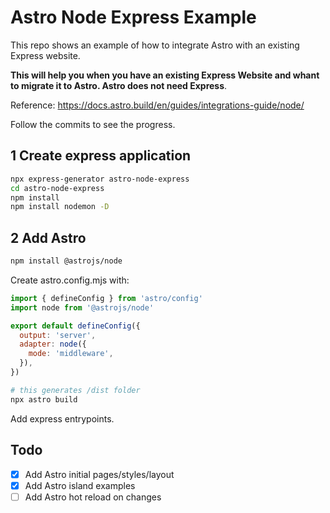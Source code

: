 # Astro Node Express Example

This repo shows an example of how to integrate Astro with an existing Express website.

**This will help you when you have an existing Express Website and whant to migrate it to Astro. Astro does not need Express**.

Reference: https://docs.astro.build/en/guides/integrations-guide/node/

Follow the commits to see the progress.

## 1 Create express application

```sh
npx express-generator astro-node-express
cd astro-node-express
npm install
npm install nodemon -D
```

## 2 Add Astro

```sh
npm install @astrojs/node
```

Create astro.config.mjs with:

```js
import { defineConfig } from 'astro/config'
import node from '@astrojs/node'

export default defineConfig({
  output: 'server',
  adapter: node({
    mode: 'middleware',
  }),
})
```

```sh
# this generates /dist folder
npx astro build
```

Add express entrypoints.

## Todo

- [X] Add Astro initial pages/styles/layout
- [X] Add Astro island examples
- [ ] Add Astro hot reload on changes
